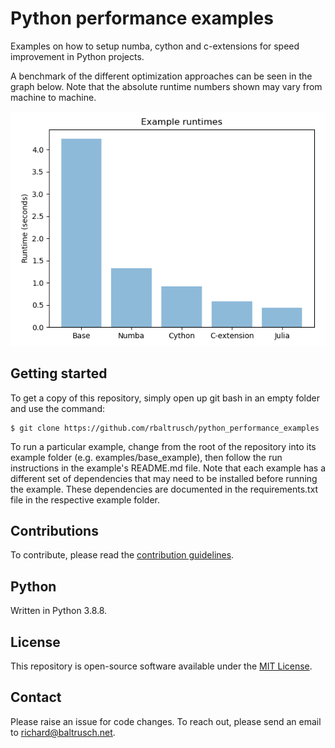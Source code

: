 # Python performance examples

Examples on how to setup numba, cython and c-extensions for speed improvement in Python projects.

A benchmark of the different optimization approaches can be seen in the graph below. Note that the absolute runtime numbers shown may vary from machine to machine.

![Benchmarking graph](media/plot.PNG?raw=true)

## Getting started

To get a copy of this repository, simply open up git bash in an empty folder and use the command:

    $ git clone https://github.com/rbaltrusch/python_performance_examples

To run a particular example, change from the root of the repository into its example folder (e.g. examples/base_example), then follow the run instructions in the example's README.md file. Note that each example has a different set of dependencies that may need to be installed before running the example. These dependencies are documented in the requirements.txt file in the respective example folder.

## Contributions

To contribute, please read the [contribution guidelines](CONTRIBUTING.md).

## Python

Written in Python 3.8.8.

## License

This repository is open-source software available under the [MIT License](LICENSE).

## Contact

Please raise an issue for code changes. To reach out, please send an email to richard@baltrusch.net.

